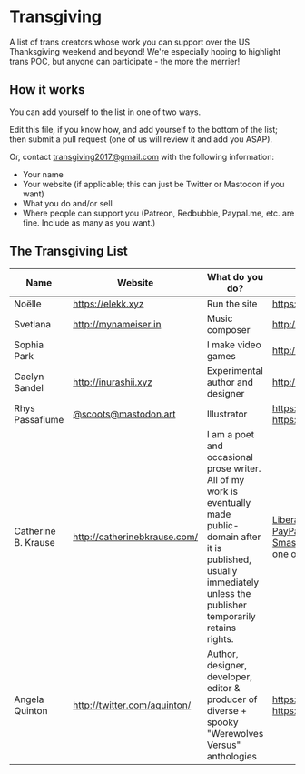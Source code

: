 # Transgiving
A list of trans creators whose work you can support over the US Thanksgiving weekend and beyond! We're especially hoping to highlight trans POC, but anyone can participate - the more the merrier!

## How it works
You can add yourself to the list in one of two ways.

Edit this file, if you know how, and add yourself to the bottom of the list; then submit a pull request (one of us will review it and add you ASAP).

Or, contact transgiving2017@gmail.com with the following information:

* Your name
* Your website (if applicable; this can just be Twitter or Mastodon if you want)
* What you do and/or sell
* Where people can support you (Patreon, Redbubble, Paypal.me, etc. are fine. Include as many as you want.)

## The Transgiving List

| Name | Website | What do you do? | Where can we support you? |
| ---- | ------- | --------------- | ------------------------- |
| Noëlle | https://elekk.xyz | Run the site | https://www.patreon.com/noelleanthony |
| Svetlana | http://mynameiser.in | Music composer | http://bandcamp.mynameiser.in/ |
| Sophia Park |  | I make video games | http://sophiapark.itch.io/ |
| Caelyn Sandel | http://inurashii.xyz | Experimental author and designer | http://patreon.com/inurashii |
| Rhys Passafiume | [@scoots@mastodon.art](https://mastodon.art/@scoots) | Illustrator | https://www.redbubble.com/people/hoboriss, https://www.patreon.com/xenocat |
| Catherine B. Krause | http://catherinebkrause.com/ | I am a poet and occasional prose writer. All of my work is eventually made public-domain after it is published, usually immediately unless the publisher temporarily retains rights. | [Liberapay](https://en.liberapay.com/catherinebkrause/)<br>[PayPal](https://www.paypal.me/catherinebkrause)<br>[Smashwords](https://www.smashwords.com/profile/view/catherinebkrause) (by setting your own price for one of my otherwise free books) |
| Angela Quinton | http://twitter.com/aquinton/ | Author, designer, developer, editor & producer of diverse + spooky "Werewolves Versus" anthologies | https://gumroad.com/argylewerewolf, https://www.patreon.com/argylewerewolf
